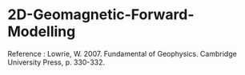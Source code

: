 # 2D-Geomagnetic-Forward-Modelling
Reference : Lowrie, W. 2007. Fundamental of Geophysics. Cambridge University Press, p. 330-332.
